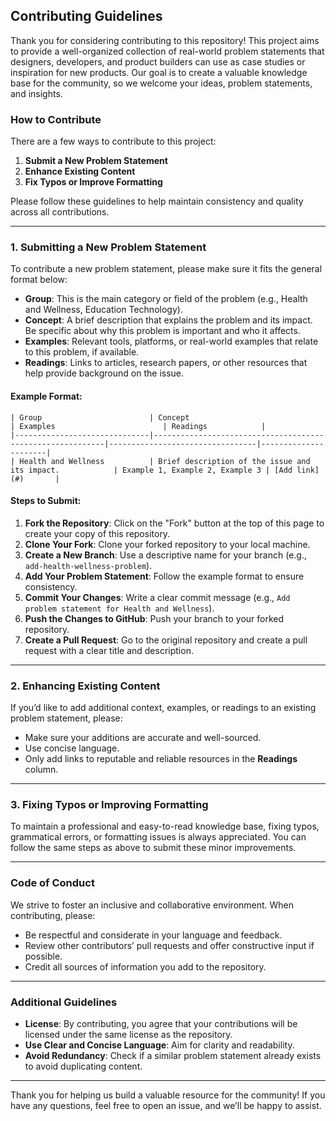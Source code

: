 ## Contributing Guidelines

Thank you for considering contributing to this repository! This project aims to provide a well-organized collection of real-world problem statements that designers, developers, and product builders can use as case studies or inspiration for new products. Our goal is to create a valuable knowledge base for the community, so we welcome your ideas, problem statements, and insights.

### How to Contribute

There are a few ways to contribute to this project:

1. **Submit a New Problem Statement**
2. **Enhance Existing Content**
3. **Fix Typos or Improve Formatting**

Please follow these guidelines to help maintain consistency and quality across all contributions.

---

### 1. Submitting a New Problem Statement

To contribute a new problem statement, please make sure it fits the general format below:

- **Group**: This is the main category or field of the problem (e.g., Health and Wellness, Education Technology).
- **Concept**: A brief description that explains the problem and its impact. Be specific about why this problem is important and who it affects.
- **Examples**: Relevant tools, platforms, or real-world examples that relate to this problem, if available.
- **Readings**: Links to articles, research papers, or other resources that help provide background on the issue.

#### Example Format:

```
| Group                        | Concept                                                   | Examples                        | Readings            |
|------------------------------|-----------------------------------------------------------|---------------------------------|----------------------|
| Health and Wellness          | Brief description of the issue and its impact.            | Example 1, Example 2, Example 3 | [Add link](#)       |
```

#### Steps to Submit:
1. **Fork the Repository**: Click on the "Fork" button at the top of this page to create your copy of this repository.
2. **Clone Your Fork**: Clone your forked repository to your local machine.
3. **Create a New Branch**: Use a descriptive name for your branch (e.g., `add-health-wellness-problem`).
4. **Add Your Problem Statement**: Follow the example format to ensure consistency.
5. **Commit Your Changes**: Write a clear commit message (e.g., `Add problem statement for Health and Wellness`).
6. **Push the Changes to GitHub**: Push your branch to your forked repository.
7. **Create a Pull Request**: Go to the original repository and create a pull request with a clear title and description.

---

### 2. Enhancing Existing Content

If you’d like to add additional context, examples, or readings to an existing problem statement, please:

- Make sure your additions are accurate and well-sourced.
- Use concise language.
- Only add links to reputable and reliable resources in the **Readings** column.

---

### 3. Fixing Typos or Improving Formatting

To maintain a professional and easy-to-read knowledge base, fixing typos, grammatical errors, or formatting issues is always appreciated. You can follow the same steps as above to submit these minor improvements.

---

### Code of Conduct

We strive to foster an inclusive and collaborative environment. When contributing, please:

- Be respectful and considerate in your language and feedback.
- Review other contributors’ pull requests and offer constructive input if possible.
- Credit all sources of information you add to the repository.

---

### Additional Guidelines

- **License**: By contributing, you agree that your contributions will be licensed under the same license as the repository.
- **Use Clear and Concise Language**: Aim for clarity and readability.
- **Avoid Redundancy**: Check if a similar problem statement already exists to avoid duplicating content.

---

Thank you for helping us build a valuable resource for the community! If you have any questions, feel free to open an issue, and we’ll be happy to assist.
